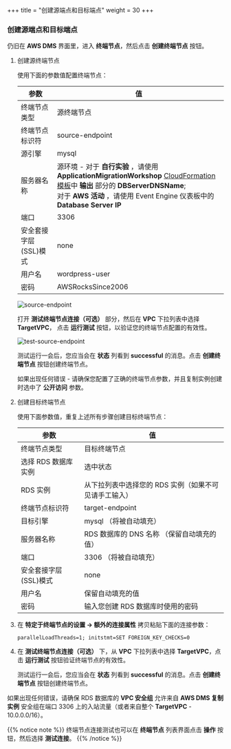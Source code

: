 +++
title = "创建源端点和目标端点"
weight = 30
+++


### 创建源端点和目标端点

仍旧在 **AWS DMS** 界面里，进入 **终端节点**，然后点击 **创建终端节点** 按钮。

1. 创建源终端节点

    使用下面的参数值配置终端节点：

    | 参数                | 值                                              |
    | ------------------- | ---------------------------------------------- |
    | 终端节点类型          | 源终端节点                                       |
    | 终端节点标识符        | source-endpoint                                |
    | 源引擎               | mysql                                          |
    | 服务器名称            | 源环境 - 对于 **自行实验** ，请使用 **ApplicationMigrationWorkshop** <a href="https://us-west-2.console.aws.amazon.com/cloudformation/home?region=us-west-2#/" target="_blank">CloudFormation 模板</a>中 **输出** 部分的 **DBServerDNSName**; <br>对于 **AWS 活动** ，请使用 Event Engine 仪表板中的 **Database Server IP** |
    | 端口                 | 3306                                           |
    | 安全套接字层(SSL)模式   | none                                           |
    | 用户名                | wordpress-user                                 |
    | 密码                  | AWSRocksSince2006                                   |

    ![source-endpoint](/db-mig/source-endpoint.zh.png)

    打开 **测试终端节点连接（可选）** 部分，然后在 **VPC** 下拉列表中选择 **TargetVPC**， 点击 **运行测试** 按钮，以验证您的终端节点配置的有效性。

    ![test-source-endpoint](/db-mig/test-source-endpoint.zh.png)

    测试运行一会后，您应当会在 **状态** 列看到 **successful** 的消息。点击 **创建终端节点** 按钮创建终端节点。
    
    如果出现任何错误 - 请确保您配置了正确的终端节点参数，并且复制实例创建时选中了 **公开访问** 参数。

2. 创建目标终端节点

    使用下面参数值，重复上述所有步骤创建目标终端节点：

    | 参数                 | 值                                                   |
    | ------------------- | ----------------------------------------------------- |
    | 终端节点类型          | 目标终端节点                                       |
    | 选择 RDS 数据库实例    | 选中状态                                            |
    | RDS 实例             | 从下拉列表中选择您的 RDS 实例（如果不可见请手工输入）         |
    | 终端节点标识符         | target-endpoint                                       |
    | 目标引擎              | mysql （将被自动填充）                                   |
    | 服务器名称            | RDS 数据库的 DNS 名称 （保留自动填充的值）                 |
    | 端口                 | 3306  （将被自动填充）                                   |
    | 安全套接字层(SSL)模式   | none                                                  |
    | 用户名                | 保留自动填充的值                                         |
    | 密码                 | 输入您创建 RDS 数据库时使用的密码                           |


3. 在 **特定于终端节点的设置 -> 额外的连接属性** 拷贝粘贴下面的连接参数：

    ```
    parallelLoadThreads=1; initstmt=SET FOREIGN_KEY_CHECKS=0
    ```

4. 在 **测试终端节点连接（可选）** 下，从 **VPC** 下拉列表中选择 **TargetVPC**，点击 **运行测试** 按钮验证终端节点的有效性。

    测试运行一会后，您应当会在 **状态** 列看到 **successful** 的消息。点击 **创建终端节点** 按钮创建终端节点。

如果出现任何错误，请确保 RDS 数据库的 **VPC 安全组** 允许来自 **AWS DMS 复制实例** 安全组在端口 3306 上的入站流量（或者来自整个 **TargetVPC** - 10.0.0.0/16）。

{{% notice note %}}
终端节点连接测试也可以在 **终端节点** 列表界面点击 **操作** 按钮，然后选择 **测试连接**。
{{% /notice %}}
